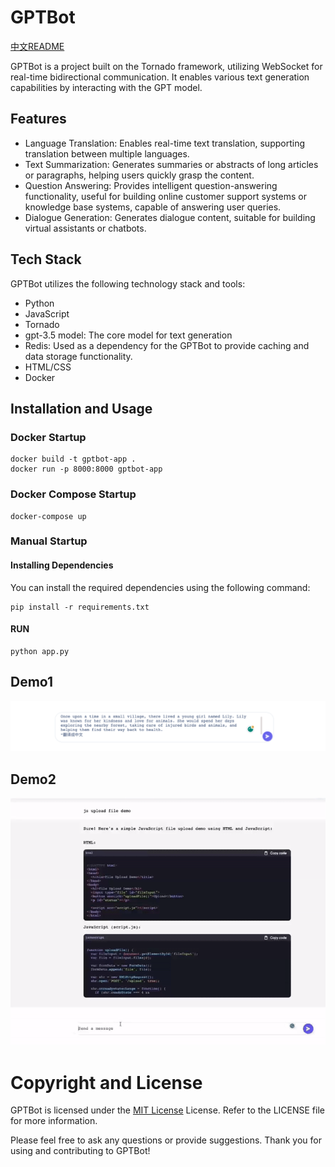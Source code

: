 # GPTBot

[中文README](/Docs/README_CN.md)

GPTBot is a project built on the Tornado framework, utilizing WebSocket for real-time bidirectional communication. It enables various text generation capabilities by interacting with the GPT model.

## Features
- Language Translation: Enables real-time text translation, supporting translation between multiple languages.
- Text Summarization: Generates summaries or abstracts of long articles or paragraphs, helping users quickly grasp the content.
- Question Answering: Provides intelligent question-answering functionality, useful for building online customer support systems or knowledge base systems, capable of answering user queries.
- Dialogue Generation: Generates dialogue content, suitable for building virtual assistants or chatbots.

## Tech Stack
GPTBot utilizes the following technology stack and tools:

- Python
- JavaScript
- Tornado
- gpt-3.5 model: The core model for text generation
- Redis: Used as a dependency for the GPTBot to provide caching and data storage functionality.
- HTML/CSS
- Docker

## Installation and Usage

### Docker Startup
```
docker build -t gptbot-app .
docker run -p 8000:8000 gptbot-app
```

### Docker Compose Startup
```
docker-compose up
```

### Manual Startup

#### Installing Dependencies
You can install the required dependencies using the following command:

```
pip install -r requirements.txt
```


#### RUN
```
python app.py
```

## Demo1
![Example Image](/static/images/demo2.png)


## Demo2
![Example Image](/static/images/demo.gif)



# Copyright and License
GPTBot is licensed under the [MIT License](LICENSE) License. Refer to the LICENSE file for more information.



Please feel free to ask any questions or provide suggestions. Thank you for using and contributing to GPTBot!